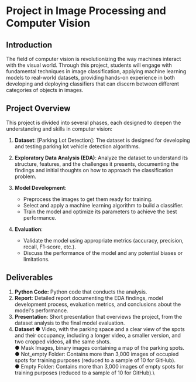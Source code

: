 # Project in Image Processing and Computer Vision

## Introduction
The field of computer vision is revolutionizing the way machines interact with the visual world. Through this project, students will engage with fundamental techniques in image classification, applying machine learning models to real-world datasets, providing hands-on experience in both developing and deploying classifiers that can discern between different categories of objects in images.

## Project Overview

This project is divided into several phases, each designed to deepen the understanding and skills in computer vision:

1. **Dataset**:
[Parking Lot Detection]: The dataset is designed for developing and testing parking lot vehicle detection algorithms.
   
2. **Exploratory Data Analysis (EDA)**: Analyze the dataset to understand its structure, features, and the challenges it presents, documenting the findings and initial thoughts on how to approach the classification problem.

3. **Model Development**:
   - Preprocess the images to get them ready for training.
   - Select and apply a machine learning algorithm to build a classifier.
   - Train the model and optimize its parameters to achieve the best performance.

4. **Evaluation**:
   - Validate the model using appropriate metrics (accuracy, precision, recall, F1-score, etc.).
   - Discuss the performance of the model and any potential biases or limitations.

## Deliverables

1. **Python Code:** Python code that conducts the analysis.
2. **Report**: Detailed report documenting the EDA findings, model development process, evaluation metrics, and conclusions about the model's performance.
3. **Presentation**: Short presentation that overviews the project, from the dataset analysis to the final model evaluation.
4. **Dataset**
   ● Video, with the parking space and a clear view of the spots and their occupancy, including a longer video, a smaller version, and two cropped videos, all the same shots.\
   ● Mask Images, binary images containing a map of the parking spots.\
   ● Not_empty Folder: Contains more than 3,000 images of occupied spots for training purposes (reduced to a sample of 10 for GitHub).\
   ● Empty Folder: Contains more than 3,000 images of empty spots for training
   purposes (reduced to a sample of 10 for GitHub).\

